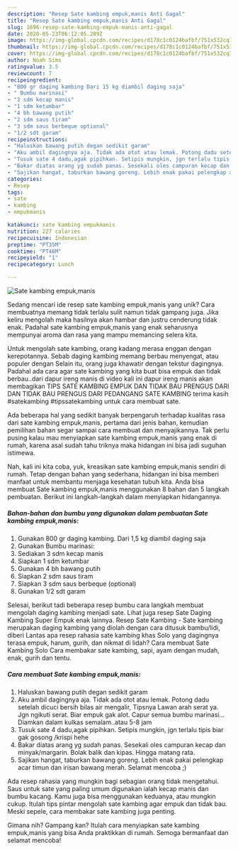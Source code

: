 ```yaml
---
description: "Resep Sate kambing empuk,manis Anti Gagal"
title: "Resep Sate kambing empuk,manis Anti Gagal"
slug: 1696-resep-sate-kambing-empuk-manis-anti-gagal
date: 2020-05-23T06:12:05.289Z
image: https://img-global.cpcdn.com/recipes/d178c1c0124bafbf/751x532cq70/sate-kambing-empukmanis-foto-resep-utama.jpg
thumbnail: https://img-global.cpcdn.com/recipes/d178c1c0124bafbf/751x532cq70/sate-kambing-empukmanis-foto-resep-utama.jpg
cover: https://img-global.cpcdn.com/recipes/d178c1c0124bafbf/751x532cq70/sate-kambing-empukmanis-foto-resep-utama.jpg
author: Noah Sims
ratingvalue: 3.5
reviewcount: 7
recipeingredient:
- "800 gr daging kambing Dari 15 kg diambil daging saja"
- " Bumbu marinasi"
- "3 sdm kecap manis"
- "1 sdm ketumbar"
- "4 bh bawang putih"
- "2 sdm saus tiram"
- "3 sdm saus berbeque optional"
- "1/2 sdt garam"
recipeinstructions:
- "Haluskan bawang putih degan sedikit garam"
- "Aku ambil dagingnya aja. Tidak ada otot atau lemak. Potong dadu setelah dicuci bersih bilas air mengalir, Tipsnya Lawan arah serat ya. Jgn ngikuti serat. Biar empuk gak alot. Capur semua bumbu marinasi... Diamkan dalam kulkas semalam..atau 5-8 jam"
- "Tusuk sate 4 dadu,agak pipihkan. Setipis mungkin, jgn terlalu tipis biar gak gosong /krispi hehe"
- "Bakar diatas arang yg sudah panas. Sesekali oles campuran kecap dan minyak/margarin. Bolak balik dan kipas. Hingga matang rata."
- "Sajikan hangat, taburkan bawang goreng. Lebih enak pakai pelengkap acar timun dan irisan bawang merah. Selamat mencoba ;)"
categories:
- Resep
tags:
- sate
- kambing
- empukmanis

katakunci: sate kambing empukmanis 
nutrition: 227 calories
recipecuisine: Indonesian
preptime: "PT35M"
cooktime: "PT46M"
recipeyield: "1"
recipecategory: Lunch

---
```



![Sate kambing empuk,manis](https://img-global.cpcdn.com/recipes/d178c1c0124bafbf/751x532cq70/sate-kambing-empukmanis-foto-resep-utama.jpg)

Sedang mencari ide resep sate kambing empuk,manis yang unik? Cara membuatnya memang tidak terlalu sulit namun tidak gampang juga. Jika keliru mengolah maka hasilnya akan hambar dan justru cenderung tidak enak. Padahal sate kambing empuk,manis yang enak seharusnya mempunyai aroma dan rasa yang mampu memancing selera kita.

Untuk mengolah sate kambing, orang kadang merasa enggan dengan kerepotannya. Sebab daging kambing memang berbau menyengat, atau populer dengan Selain itu, orang juga khawatir dengan tekstur dagingnya. Padahal ada cara agar sate kambing yang kita buat bisa empuk dan tidak berbau..dari dapur ireng manis di video kali ini dapur ireng manis akan membagikan TIPS SATE KAMBING EMPUK DAN TIDAK BAU PRENGUS DARI DAN TIDAK BAU PRENGUS DARI PEDANGANG SATE KAMBING terima kasih #satekambing #tipssatekambing untuk cara membuat sate.

Ada beberapa hal yang sedikit banyak berpengaruh terhadap kualitas rasa dari sate kambing empuk,manis, pertama dari jenis bahan, kemudian pemilihan bahan segar sampai cara membuat dan menyajikannya. Tak perlu pusing kalau mau menyiapkan sate kambing empuk,manis yang enak di rumah, karena asal sudah tahu triknya maka hidangan ini bisa jadi suguhan istimewa.


Nah, kali ini kita coba, yuk, kreasikan sate kambing empuk,manis sendiri di rumah. Tetap dengan bahan yang sederhana, hidangan ini bisa memberi manfaat untuk membantu menjaga kesehatan tubuh kita. Anda bisa membuat Sate kambing empuk,manis menggunakan 8 bahan dan 5 langkah pembuatan. Berikut ini langkah-langkah dalam menyiapkan hidangannya.

<!--inarticleads1-->

##### Bahan-bahan dan bumbu yang digunakan dalam pembuatan Sate kambing empuk,manis:

1. Gunakan 800 gr daging kambing. Dari 1,5 kg diambil daging saja
1. Gunakan  Bumbu marinasi:
1. Sediakan 3 sdm kecap manis
1. Siapkan 1 sdm ketumbar
1. Gunakan 4 bh bawang putih
1. Siapkan 2 sdm saus tiram
1. Siapkan 3 sdm saus berbeque (optional)
1. Gunakan 1/2 sdt garam


Selesai, berikut tadi beberapa resep bumbu cara langkah membuat mengolah daging kambing menjadi sate. Lihat juga resep Sate Daging Kambing Super Empuk enak lainnya. Resep Sate Kambing - Sate kambing merupakan daging kambing yang diolah dengan cara ditusuk bambu/lidi, diberi Lantas apa resep rahasia sate kambing khas Solo yang dagingnya terasa empuk, harum, gurih, dan nikmat di lidah? Cara membuat Sate Kambing Solo Cara membakar sate kambing, sapi, ayam dengan mudah, enak, gurih dan tentu. 

<!--inarticleads2-->

##### Cara membuat Sate kambing empuk,manis:

1. Haluskan bawang putih degan sedikit garam
1. Aku ambil dagingnya aja. Tidak ada otot atau lemak. Potong dadu setelah dicuci bersih bilas air mengalir, Tipsnya Lawan arah serat ya. Jgn ngikuti serat. Biar empuk gak alot. Capur semua bumbu marinasi... Diamkan dalam kulkas semalam..atau 5-8 jam
1. Tusuk sate 4 dadu,agak pipihkan. Setipis mungkin, jgn terlalu tipis biar gak gosong /krispi hehe
1. Bakar diatas arang yg sudah panas. Sesekali oles campuran kecap dan minyak/margarin. Bolak balik dan kipas. Hingga matang rata.
1. Sajikan hangat, taburkan bawang goreng. Lebih enak pakai pelengkap acar timun dan irisan bawang merah. Selamat mencoba ;)


Ada resep rahasia yang mungkin bagi sebagian orang tidak mengetahui. Saus untuk sate yang paling umum digunakan ialah kecap manis dan bumbu kacang. Kamu juga bisa menggunakan keduanya, atau mungkin cukup. Itulah tips pintar mengolah sate kambing agar empuk dan tidak bau. Meski sepele, cara membakar sate kambing juga penting. 

Gimana nih? Gampang kan? Itulah cara menyiapkan sate kambing empuk,manis yang bisa Anda praktikkan di rumah. Semoga bermanfaat dan selamat mencoba!
